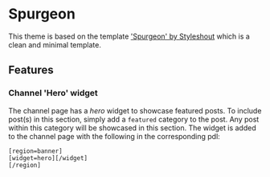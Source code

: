 # Spurgeon 

This theme is based on the template ['Spurgeon' by Styleshout](https://styleshout.com/free-templates/spurgeon/) which is a clean and minimal template.

## Features

### Channel 'Hero' widget
The channel page has a *hero* widget to showcase featured posts. To include post(s) in this section, simply add a `featured` category to the post. Any post within this category will be showcased in this section. The widget is added to the channel page with the following in the corresponding pdl:
```
[region=banner]
[widget=hero][/widget]
[/region]
```


